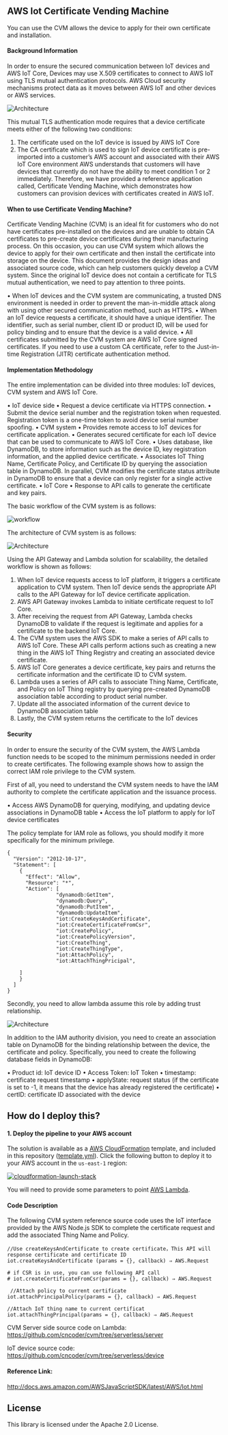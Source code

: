 ## AWS Iot Certificate Vending Machine

You can use the CVM allows the device to apply for their own certificate and installation.

#### Background Information

In order to ensure the secured communication between IoT devices and AWS IoT Core, Devices may use X.509 certificates to connect to AWS IoT using TLS mutual authentication protocols. AWS Cloud security mechanisms protect data as it moves between AWS IoT and other devices or AWS services.

![Architecture](images/Background.png)

This mutual TLS authentication mode requires that a device certificate meets either of the following two conditions:

1.	The certificate used on the IoT device is issued by AWS IoT Core
2.	The CA certificate which is used to sign IoT device certificate is pre-imported into a customer’s AWS account and associated with their AWS IoT Core environment
AWS understands that customers will have devices that currently do not have the ability to meet condition 1 or 2 immediately. Therefore, we have provided a reference application called, Certificate Vending Machine, which demonstrates how customers can provision devices with certificates created in AWS IoT.


#### When to use Certificate Vending Machine?

Certificate Vending Machine (CVM) is an ideal fit for customers who do not have certificates pre-installed on the devices and are unable to obtain CA certificates to pre-create device certificates during their manufacturing process. On this occasion, you can use CVM system which allows the device to apply for their own certificate and then install the certificate into storage on the device. This document provides the design ideas and associated source code, which can help customers quickly develop a CVM system. Since the original IoT device does not contain a certificate for TLS mutual authentication, we need to pay attention to three points.

•	When IoT devices and the CVM system are communicating, a trusted DNS environment is needed in order to prevent the man-in-middle attack along with using other secured communication method, such as HTTPS.
•	When an IoT device requests a certificate, it should have a unique identifier.  The identifier, such as serial number, client ID or product ID, will be used for policy binding and to ensure that the device is a valid device.
•	All certificates submitted by the CVM system are AWS IoT Core signed certificates. If you need to use a custom CA certificate, refer to the Just-in-time Registration (JITR) certificate authentication method.

#### Implementation Methodology

The entire implementation can be divided into three modules: IoT devices, CVM system and AWS IoT Core.

•	IoT device side
•	Request a device certificate via HTTPS connection.
•	Submit the device serial number and the registration token when requested. Registration token is a one-time token to avoid device serial number spoofing.
•	CVM system
•	Provides remote access to IoT devices for certificate application.
•	Generates secured certificate for each IoT device that can be used to communicate to AWS IoT Core.
•	Uses database, like DynamoDB, to store information such as the device ID, key registration information, and the applied device certificate.
•	Associates IoT Thing Name, Certificate Policy, and Certificate ID by querying the association table in DynamoDB. In parallel, CVM modifies the certificate status attribute in DynamoDB to ensure that a device can only register for a single active certificate.
•	IoT Core
•	Response to API calls to generate the certificate and key pairs.


The basic workflow of the CVM system is as follows:

![workflow](images/workflow.png)

The architecture of CVM system is as follows:

![Architecture](images/architecture.png)

Using the API Gateway and Lambda solution for scalability, the detailed workflow is shown as follows: 

1)	When IoT device requests access to IoT platform, it triggers a certificate application to CVM system. Then IoT device sends the appropriate API calls to the API Gateway for IoT device certificate application.
2)	AWS API Gateway invokes Lambda to initiate certificate request to IoT Core. 
3)	After receiving the request from API Gateway, Lambda checks DynamoDB to validate if the request is legitimate and applies for a certificate to the backend IoT Core.
4)	The CVM system uses the AWS SDK to make a series of API calls to AWS IoT Core. These API calls perform actions such as creating a new thing in the AWS IoT Thing Registry and creating an associated device certificate. 
5)	AWS IoT Core generates a device certificate, key pairs and returns the certificate information and the certificate ID to CVM system.
6)	Lambda uses a series of API calls to associate Thing Name, Certificate, and Policy on IoT Thing registry by querying pre-created DynamoDB association table according to product serial number.
7)	Update all the associated information of the current device to DynamoDB association table
8)	Lastly, the CVM system returns the certificate to the IoT devices

#### Security

In order to ensure the security of the CVM system, the AWS Lambda function needs to be scoped to the minimum permissions needed in order to create certificates. The following example shows how to assign the correct IAM role privilege to the CVM system. 

First of all, you need to understand the CVM system needs to have the IAM authority to complete the certificate application and the issuance process.

•	Access AWS DynamoDB for querying, modifying, and updating device associations in DynamoDB table
•	Access the IoT platform to apply for IoT device certificates

The policy template for IAM role as follows, you should modify it more specifically for the minimum privilege.

```
{
  "Version": "2012-10-17",
  "Statement": [
    {
      "Effect": "Allow",
      "Resource": "*",
      "Action": [
                "dynamodb:GetItem",
                "dynamodb:Query",
                "dynamodb:PutItem",
                "dynamodb:UpdateItem",
                "iot:CreateKeysAndCertificate",
                "iot:CreateCertificateFromCsr",
                "iot:CreatePolicy",
                "iot:CreatePolicyVersion",
                "iot:CreateThing",
                "iot:CreateThingType",
                "iot:AttachPolicy",
                "iot:AttachThingPricipal",

	]
    }
  ]
}
```


Secondly, you need to allow lambda assume this role by adding trust relationship.

![Architecture](images/policy.png)

In addition to the IAM authority division, you need to create an association table on DynamoDB for the binding relationship between the device, the certificate and policy. Specifically, you need to create the following database fields in DynamoDB: 

•	Product id: IoT device ID 
•	Access Token: IoT Token 
•	timestamp: certificate request timestamp
•	applyState: request status (if the certificate is set to -1, it means that the device has already registered the certificate) 
•	certID: certificate ID associated with the device

## How do I deploy this?

#### 1. Deploy the pipeline to your AWS account

The solution is available as a [AWS CloudFormation](https://aws.amazon.com/cloudformation) template, and included in this repository ([template.yml](template.yml)). Click the following button to deploy it to your AWS account in the `us-east-1` region:
 
[![cloudformation-launch-stack](images/cloudformation-launch-stack.png)](https://console.aws.amazon.com/cloudformation/home?region=us-east-1#/stacks/new?stackName=\<myapp>-pipeline&templateURL=https://s3.amazonaws.com/pubz/cvm.yml)  

You will need to provide some parameters to point [AWS Lambda](https://aws.amazon.com/lambda).

#### Code Description

The following CVM system reference source code uses the IoT interface provided by the AWS Node.js SDK to complete the certificate request and add the associated Thing Name and Policy.

```
//Use createKeysAndCertificate to create certificate，This API will response certificate and certificate ID
iot.createKeysAndCertificate (params = {}, callback) ⇒ AWS.Request

# if CSR is in use, you can use following API call
# iot.createCertificateFromCsr(params = {}, callback) ⇒ AWS.Request

 //Attach policy to current certificate
iot.attachPrincipalPolicy(params = {}, callback) ⇒ AWS.Request

//Attach IoT thing name to current certificat
iot.attachThingPrincipal(params = {}, callback) ⇒ AWS.Request
```

CVM Server side source code on Lambda:
https://github.com/cncoder/cvm/tree/serverless/server

IoT device source code:
https://github.com/cncoder/cvm/tree/serverless/device

#### Reference Link:

http://docs.aws.amazon.com/AWSJavaScriptSDK/latest/AWS/Iot.html

## License

This library is licensed under the Apache 2.0 License. 
